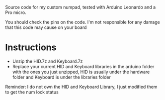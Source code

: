 Source code for my custom numpad, tested with Arduino Leonardo and a Pro micro.

You should check the pins on the code.
I'm not responsible for any damage that this code may cause on your board

# Instructions
 * Unzip the HID.7z and Keyboard.7z
 * Replace your current HID and Keyboard libraries in the arduino folder with the ones you just unzipped, HID is usually under the hardware folder and Keyboard is under the libraries folder


Reminder: I do not own the HID and Keyboard Library, I just modified them to get the num lock status

